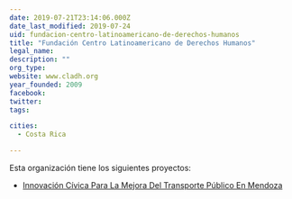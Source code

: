 ```yaml
---
date: 2019-07-21T23:14:06.000Z
date_last_modified: 2019-07-24
uid: fundacion-centro-latinoamericano-de-derechos-humanos
title: "Fundación Centro Latinoamericano de Derechos Humanos"
legal_name: 
description: ""
org_type: 
website: www.cladh.org
year_founded: 2009
facebook: 
twitter: 
tags:

cities: 
  - Costa Rica

---
```


Esta organización tiene los siguientes proyectos:

- [Innovación Cívica Para La Mejora Del Transporte Público En Mendoza](/i/innovacion-civica-para-la-mejora-del-transporte-publico-en-mendoza.html)
